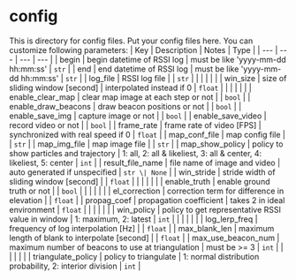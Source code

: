 # config

This is directory for config files.
Put your config files here.
You can customize following parameters:
| Key                  | Description                                       | Notes                                                                | Type          |
| ---                  | ---                                               | ---                                                                  | ---           |
| begin                | begin datetime of RSSI log                        | must be like 'yyyy-mm-dd hh:mm:ss'                                   | `str`         |
| end                  | end datetime of RSSI log                          | must be like 'yyyy-mm-dd hh:mm:ss'                                   | `str`         |
| log_file             | RSSI log file                                     |                                                                      | `str`         |
|                      |                                                   |                                                                      |               |
| win_size             | size of sliding window [second]                   | interpolated instead if 0                                            | `float`       |
|                      |                                                   |                                                                      |               |
| enable_clear_map     | clear map image at each step or not               |                                                                      | `bool`        |
| enable_draw_beacons  | draw beacon positions or not                      |                                                                      | `bool`        |
| enable_save_img      | capture image or not                              |                                                                      | `bool`        |
| enable_save_video    | record video or not                               |                                                                      | `bool`        |
| frame_rate           | frame rate of video [FPS]                         | synchronized with real speed if 0                                    | `float`       |
| map_conf_file        | map config file                                   |                                                                      | `str`         |
| map_img_file         | map image file                                    |                                                                      | `str`         |
| map_show_policy      | policy to show particles and trajectory           | 1: all, 2: all & likeliest, 3: all & center, 4: likeliest, 5: center | `int`         |
| result_file_name     | file name of image and video                      | auto generated if unspecified                                        | `str \| None` |
| win_stride           | stride width of sliding window [second]           |                                                                      | `float`       |
|                      |                                                   |                                                                      |               |
| enable_truth         | enable ground truth or not                        |                                                                      | `bool`        |
|                      |                                                   |                                                                      |               |
| el_correction        | correction term for difference in elevation       |                                                                      | `float`       |
| propag_coef          | propagation coefficient                           | takes 2 in ideal environment                                         | `float`       |
|                      |                                                   |                                                                      |               |
| win_policy           | policy to get representative RSSI value in window | 1: maximum, 2: latest                                                | `int`         |
|                      |                                                   |                                                                      |               |
| log_lerp_freq        | frequency of log interpolation [Hz]               |                                                                      | `float`       |
| max_blank_len        | maximum length of blank to interpolate [second]   |                                                                      | `float`       |
| max_use_beacon_num   | maximum number of beacons to use at triangulation | must be >= 3                                                         | `int`         |
|                      |                                                   |                                                                      |               |
| triangulate_policy   | policy to triangulate                             | 1: normal distribution probability, 2: interior division             | `int`         |
